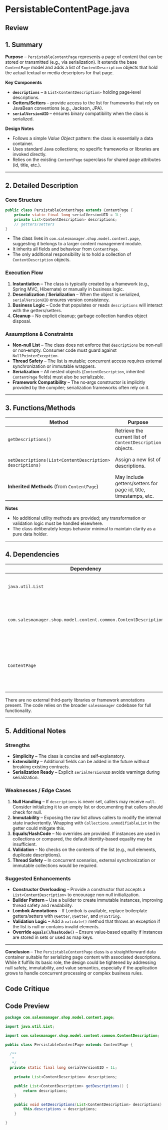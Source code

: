 # PersistableContentPage.java

## Review

## 1. Summary  
**Purpose** – `PersistableContentPage` represents a page of content that can be stored or transmitted (e.g., via serialization). It extends the base `ContentPage` model and adds a list of `ContentDescription` objects that hold the actual textual or media descriptors for that page.  

**Key Components**  
- **`descriptions`** – a `List<ContentDescription>` holding page‑level descriptions.  
- **Getters/Setters** – provide access to the list for frameworks that rely on JavaBean conventions (e.g., Jackson, JPA).  
- **`serialVersionUID`** – ensures binary compatibility when the class is serialized.  

**Design Notes**  
- Follows a simple *Value Object* pattern: the class is essentially a data container.  
- Uses standard Java collections; no specific frameworks or libraries are invoked directly.  
- Relies on the existing `ContentPage` superclass for shared page attributes (id, title, etc.).

---

## 2. Detailed Description  

### Core Structure
```java
public class PersistableContentPage extends ContentPage {
    private static final long serialVersionUID = 1L;
    private List<ContentDescription> descriptions;
    // getters/setters
}
```
- The class lives in `com.salesmanager.shop.model.content.page`, suggesting it belongs to a larger content management module.  
- It inherits all fields and behaviour from `ContentPage`.  
- The only additional responsibility is to hold a collection of `ContentDescription` objects.

### Execution Flow
1. **Instantiation** – The class is typically created by a framework (e.g., Spring MVC, Hibernate) or manually in business logic.  
2. **Deserialization / Serialization** – When the object is serialized, `serialVersionUID` ensures version consistency.  
3. **Business Logic** – Code that populates or reads `descriptions` will interact with the getters/setters.  
4. **Cleanup** – No explicit cleanup; garbage collection handles object disposal.

### Assumptions & Constraints
- **Non‑null List** – The class does not enforce that `descriptions` be non‑null or non‑empty. Consumer code must guard against `NullPointerException`.  
- **Thread Safety** – The list is mutable; concurrent access requires external synchronization or immutable wrappers.  
- **Serialization** – All nested objects (`ContentDescription`, inherited `ContentPage` fields) must also be serializable.  
- **Framework Compatibility** – The no‑args constructor is implicitly provided by the compiler; serialization frameworks often rely on it.

---

## 3. Functions/Methods  

| Method | Purpose | Parameters | Returns | Side‑Effects |
|--------|---------|------------|---------|--------------|
| `getDescriptions()` | Retrieve the current list of `ContentDescription` objects. | None | `List<ContentDescription>` | None |
| `setDescriptions(List<ContentDescription> descriptions)` | Assign a new list of descriptions. | `descriptions` – the list to set | `void` | Updates internal state |
| **Inherited Methods** (from `ContentPage`) | May include getters/setters for page id, title, timestamps, etc. | – | – | – |

**Notes**  
- No additional utility methods are provided; any transformation or validation logic must be handled elsewhere.  
- The class deliberately keeps behavior minimal to maintain clarity as a pure data holder.

---

## 4. Dependencies  

| Dependency | Type | Notes |
|------------|------|-------|
| `java.util.List` | Standard Java | Provides ordered, resizable collection. |
| `com.salesmanager.shop.model.content.common.ContentDescription` | In‑project | Represents individual content descriptors; must be serializable. |
| `ContentPage` | In‑project | Base class; assumed to be serializable and provide common page attributes. |

There are no external third‑party libraries or framework annotations present. The code relies on the broader `salesmanager` codebase for full functionality.

---

## 5. Additional Notes  

### Strengths  
- **Simplicity** – The class is concise and self‑explanatory.  
- **Extensibility** – Additional fields can be added in the future without breaking existing contracts.  
- **Serialization Ready** – Explicit `serialVersionUID` avoids warnings during serialization.

### Weaknesses / Edge Cases  
1. **Null Handling** – If `descriptions` is never set, callers may receive `null`. Consider initializing it to an empty list or documenting that callers should check for null.  
2. **Immutability** – Exposing the raw list allows callers to modify the internal state inadvertently. Wrapping with `Collections.unmodifiableList` in the getter could mitigate this.  
3. **Equals/HashCode** – No overrides are provided. If instances are used in collections or compared, the default identity‑based equality may be insufficient.  
4. **Validation** – No checks on the contents of the list (e.g., null elements, duplicate descriptions).  
5. **Thread Safety** – In concurrent scenarios, external synchronization or immutable collections would be required.

### Suggested Enhancements  
- **Constructor Overloading** – Provide a constructor that accepts a `List<ContentDescription>` to encourage non‑null initialization.  
- **Builder Pattern** – Use a builder to create immutable instances, improving thread safety and readability.  
- **Lombok Annotations** – If Lombok is available, replace boilerplate getters/setters with `@Getter`, `@Setter`, and `@ToString`.  
- **Validation Logic** – Add a `validate()` method that throws an exception if the list is null or contains invalid elements.  
- **Override `equals()`/`hashCode()`** – Ensure value‑based equality if instances are stored in sets or used as map keys.  

---

**Conclusion** – The `PersistableContentPage` class is a straightforward data container suitable for serializing page content with associated descriptions. While it fulfills its basic role, the design could be tightened by addressing null safety, immutability, and value semantics, especially if the application grows to handle concurrent processing or complex business rules.

## Code Critique



## Code Preview

```java
package com.salesmanager.shop.model.content.page;

import java.util.List;

import com.salesmanager.shop.model.content.common.ContentDescription;

public class PersistableContentPage extends ContentPage {

  /**
   * 
   */
  private static final long serialVersionUID = 1L;
  
	private List<ContentDescription> descriptions;

	public List<ContentDescription> getDescriptions() {
		return descriptions;
	}

	public void setDescriptions(List<ContentDescription> descriptions) {
		this.descriptions = descriptions;
	}

}



```
